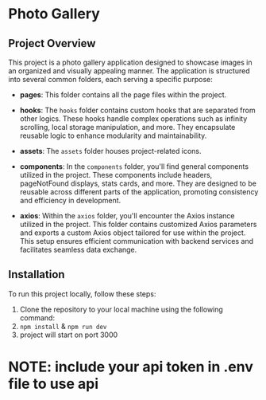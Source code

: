 # Photo Gallery

## Project Overview

This project is a photo gallery application designed to showcase images in an organized and visually appealing manner. The application is structured into several common folders, each serving a specific purpose:

- **pages**: This folder contains all the page files within the project.
  
- **hooks**: The `hooks` folder contains custom hooks that are separated from other logics. These hooks handle complex operations such as infinity scrolling, local storage manipulation, and more. They encapsulate reusable logic to enhance modularity and maintainability.
  
- **assets**: The `assets` folder houses project-related icons.
  
- **components**: In the `components` folder, you'll find general components utilized in the project. These components include headers, pageNotFound displays, stats cards, and more. They are designed to be reusable across different parts of the application, promoting consistency and efficiency in development.
  
- **axios**: Within the `axios` folder, you'll encounter the Axios instance utilized in the project. This folder contains customized Axios parameters and exports a custom Axios object tailored for use within the project. This setup ensures efficient communication with backend services and facilitates seamless data exchange.

## Installation

To run this project locally, follow these steps:

1. Clone the repository to your local machine using the following command:
2. `npm install` & `npm run dev`
3. project will start on port 3000

# NOTE: include your api token in .env file to use api 
